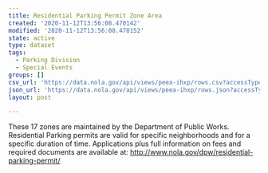 ```yaml
---
title: Residential Parking Permit Zone Area
created: '2020-11-12T13:56:08.470142'
modified: '2020-11-12T13:56:08.470152'
state: active
type: dataset
tags:
  - Parking Division
  - Special Events
groups: []
csv_url: 'https://data.nola.gov/api/views/peea-ihxp/rows.csv?accessType=DOWNLOAD'
json_url: 'https://data.nola.gov/api/views/peea-ihxp/rows.json?accessType=DOWNLOAD'
layout: post

---
```

These 17 zones are maintained by the Department of Public Works. Residential Parking permits are valid for specific neighborhoods and for a specific duration of time. Applications plus full information on fees and required documents are available at: http://www.nola.gov/dpw/residential-parking-permit/
